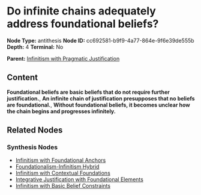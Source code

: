 # Do infinite chains adequately address foundational beliefs?

**Node Type:** antithesis
**Node ID:** cc692581-b9f9-4a77-864e-9f6e39de555b
**Depth:** 4
**Terminal:** No

**Parent:** [Infinitism with Pragmatic Justification](infinitism-with-pragmatic-justification-synthesis-889b8c3d-fddf-4f02-b358-943454384770.md)

## Content

**Foundational beliefs are basic beliefs that do not require further justification.**, **An infinite chain of justification presupposes that no beliefs are foundational.**, **Without foundational beliefs, it becomes unclear how the chain begins and progresses infinitely.**

## Related Nodes

### Synthesis Nodes

- [Infinitism with Foundational Anchors](infinitism-with-foundational-anchors-synthesis-3676eeae-9669-48ce-b37c-61d5f550c396.md)
- [Foundationalism-Infinitism Hybrid](foundationalism-infinitism-hybrid-synthesis-18f10592-8fc4-40bf-a0d5-435908fe5852.md)
- [Infinitism with Contextual Foundations](infinitism-with-contextual-foundations-synthesis-307a4563-788d-4f89-8497-b0fe924477fe.md)
- [Integrative Justification with Foundational Elements](integrative-justification-with-foundational-elements-synthesis-829455d7-57b9-4211-8db3-d71f39d96a79.md)
- [Infinitism with Basic Belief Constraints](infinitism-with-basic-belief-constraints-synthesis-194ff2b6-7242-4cce-941a-67588cd51417.md)
